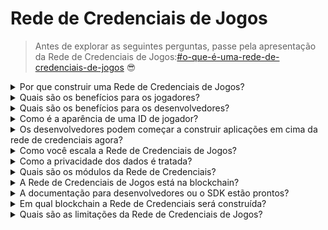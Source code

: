 # Rede de Credenciais de Jogos

> Antes de explorar as seguintes perguntas, passe pela apresentação da Rede de Credenciais de Jogos:[#o-que-é-uma-rede-de-credenciais-de-jogos](gaming-credential-network.md#o-que-é-uma-rede-de-credenciais-de-jogos "menção") 😎

<details>

<summary>Por que construir uma Rede de Credenciais de Jogos?</summary>

Na sociedade de hoje, onde o tempo livre está se tornando cada vez mais abundante, os jogadores passam inúmeras horas imersos em mundos de jogos. No entanto, os dados gerados a partir dessas experiências muitas vezes são subvalorizados e fragmentados entre vários jogos. A XBorg reconhece o valor do tempo dos jogadores e busca tornar seus dados significativos e valiosos. Pense nisso como um sistema de [**Identificador Descentralizado (DID)**](https://www.w3.org/TR/did-core/) para jogos.\
\
Além disso, a Rede de Credenciais de Jogos permite a criação de melhores aplicações de jogos e interoperabilidade vinculada à identidade dos jogadores.

</details>

<details>

<summary>Quais são os benefícios para os jogadores?</summary>

* Os jogadores possuem e centralizam seus dados de jogos em um único lugar
* Os jogadores ganham acesso a aplicações e utilidades de jogos dentro do ecossistema
* Os jogadores podem monetizar seus dados

</details>

<details>

<summary>Quais são os benefícios para os desenvolvedores?</summary>

* Desenvolvedores podem criar experiências personalizadas para os jogadores
* Empresas podem adquirir usuários direcionando jogadores por uma taxa
* A Rede de Credenciais de Jogos proporciona acesso instantâneo a jogos e desenvolvedores, expandindo seu alcance
* Desenvolvedores podem acessar dados mais granulares, aprimorando a precisão do matchmaking e outras funcionalidades do aplicativo
* A plataforma possibilita novos casos de uso para aplicações, incluindo empréstimos baseados em reputação

</details>

<details>

<summary>Como é a aparência de uma ID de jogador?</summary>

A ID do jogador é um token Vinculado à Alma representando uma agregação de todos os tokens Vinculados à Alma obtidos pelo usuário. A ID do jogador também incorpora tokens Vinculados à Alma fora do ecossistema XBorg, como o protocolo Lens.

</details>

<details>

<summary>Os desenvolvedores podem começar a construir aplicações em cima da rede de credenciais agora?</summary>

Atualmente, a Rede de Credenciais de Jogos é centralizada. Após a descentralização da rede, os desenvolvedores poderão construir em cima dela.

</details>

<details>

<summary>Como você escala a Rede de Credenciais de Jogos?</summary>

O aplicativo de engajamento da comunidade e jogos é a aplicação principal que nos permite escalar a Rede de Credenciais de Jogos.

</details>

<details>

<summary>Como a privacidade dos dados é tratada?</summary>

Iterações futuras do protocolo permitirão que os jogadores divulguem pontos de dados pertinentes de forma seletiva, habilitando funcionalidades de opt-in/opt-out. Além disso, tecnologias de conhecimento zero estão previstas para serem incorporadas em atualizações subsequentes, sublinhando o compromisso inabalável da plataforma com a privacidade e a segurança dos dados.

</details>

<details>

<summary>Quais são os módulos da Rede de Credenciais?</summary>

* Comunidade
* Jogador
* Jogo

#### ![](../.gitbook/assets/modules.png)

</details>

<details>

<summary>A Rede de Credenciais de Jogos está na blockchain?</summary>

No momento, a Rede de Credenciais de Jogos está armazenada de forma segura off-chain. No entanto, à medida que o ecossistema ganha tração e a base de usuários ultrapassa o limiar de 100.000, a rede fará uma transição suave para a blockchain, sublinhando o compromisso firme da XBorg com a acessibilidade e transparência.

</details>

<details>

<summary>A documentação para desenvolvedores ou o SDK estão prontos?</summary>

Está em desenvolvimento, mas provavelmente não será lançado até o final do verão de 2024.

</details>

<details>

<summary>Em qual blockchain a Rede de Credenciais será construída?</summary>

Inicialmente, na Polygon e outras L2. À medida que a Rede ganha tração, ela se tornará sua própria L2/L3, conhecida como cadeia Borg.

</details>

<details>

<summary>Quais são as limitações da Rede de Credenciais de Jogos?</summary>

* **Resistência a Sybil:** Uma restrição inerente da infraestrutura da rede reside na suscetibilidade de seus usuários adotarem falsas personas ou utilizarem tecnologias avançadas como inteligência artificial para manipular suas identidades digitais. Para mitigar os efeitos prejudiciais dos ataques Sybil, uma estratégia eficaz envolve a incorporação de um mecanismo de Prova de Identidade no protocolo subjacente da rede.

<!---->

* **Escala**: A verdadeira proposta de valor da rede de credenciais depende de alcançar um nível necessário de escala da rede, uma prioridade que atualmente detém uma importância estratégica significativa para a XBorg. No entanto, uma vez que esse objetivo seja alcançado, as potenciais utilidades que podem ser derivadas da rede são verdadeiramente ilimitadas.

</details>